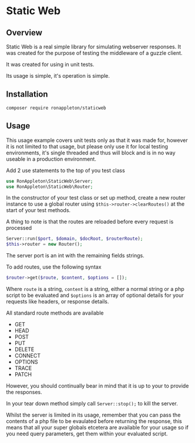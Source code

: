 # Static Web

## Overview

Static Web is a real simple library for simulating webserver responses.
It was created for the purpose of testing the middleware of a guzzle client.

It was created for using in unit tests.

Its usage is simple, it's operation is simple.

## Installation

    composer require ronappleton/staticweb

## Usage

This usage example covers unit tests only as that it was made for, however it is not limited
to that usage, but please only use it for local testing environments, it's single
threaded and thus will block and is in no way useable in a production environment.

Add 2 use statements to the top of you test class

```php
use RonAppleton\StaticWeb\Server;
use RonAppleton\StaticWeb\Router;
```

In the constructor of your test class or set up method, create a new router instance to use a global router using `$this->router->clearRoutes()`
at the start of your test methods.

A thing to note is that the routes are reloaded before every request is processed

```php
Server::run($port, $domain, $docRoot, $routerRoute);
$this->router = new Router();
```

The server port is an int with the remaining fields strings.

To add routes, use the following syntax

```php
$router->get($route, $content, $options = []);
```

Where `route` is a string, `content` is a string, either a normal string or a php script to be evaluated and `$options` 
is an array of optional details for your requests like headers, or response details.

All standard route methods are available

 - GET
 - HEAD
 - POST
 - PUT
 - DELETE
 - CONNECT
 - OPTIONS
 - TRACE
 - PATCH

However, you should continually bear in mind that it is up to your to provide the responses.

In your tear down method simply call `Server::stop();` to kill the server.

Whilst the server is limited in its usage, remember that you can pass the contents of a php file to be evaulated before
returning the response, this means that all your super globals etcetera are available for your usage so if you need query parameters,
get them within your evaluated script.
